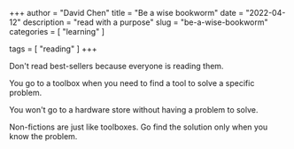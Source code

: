 +++
author = "David Chen"
title = "Be a wise bookworm"
date = "2022-04-12"
description = "read with a purpose"
slug = "be-a-wise-bookworm"
categories = [
    "learning"
]

tags = [
    "reading"
]
+++

Don't read best-sellers because everyone is reading them.

You go to a toolbox when you need to find a tool to solve a specific problem.

You won't go to a hardware store without having a problem to solve.

Non-fictions are just like toolboxes. Go find the solution only when you know the problem.